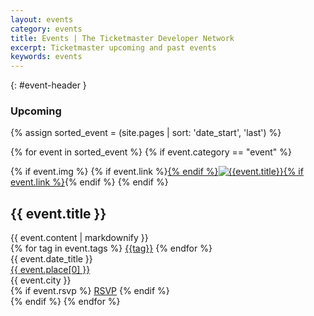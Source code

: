 ```yaml
---
layout: events
category: events
title: Events | The Ticketmaster Developer Network
excerpt: Ticketmaster upcoming and past events
keywords: events
---
```

{: #event-header }
### Upcoming

{% assign sorted_event = (site.pages | sort: 'date_start', 'last') %}

{% for event in sorted_event %}
    {% if event.category == "event" %}
<div class="event" data-event-start="{{ event.date_start }}" data-event-end="{{ event.date_end }}">
    {% if event.img %}
		{% if event.link %}<a href="{{ event.link }}" class="event-link">{% endif %}<img src="{{ event.img }}" class="image" alt="{{event.title}}"/>{% if event.link %}</a>{% endif %}
    {% endif %}
    <div class="col-xs-12 col-sm-9 col-md-9 col-lg-9 comntent">
        <h2>{{ event.title }}</h2>
        {{ event.content | markdownify }}
        <div class="tags">
            {% for tag in event.tags %}
                <a href="{{tag}}" class="tag-btn" tag="{{tag}}">{{tag}}</a>
            {% endfor %}
        </div>
    </div>
    <div class="col-xs-12 col-sm-3 col-md-3 col-lg-3 location">
        <div class="date">{{ event.date_title }}</div>
        <div class="place">
            <a href="{{ event.place[1] }}">{{ event.place[0] }}</a>
        </div>
        <div class="city">{{ event.city }}</div>
        {% if event.rsvp %}
            <a href="{{ event.rsvp }}" class="blue-btn rsvp">RSVP</a>
        {% endif %}
    </div>
   
</div>
    {% endif %}
{% endfor %}

